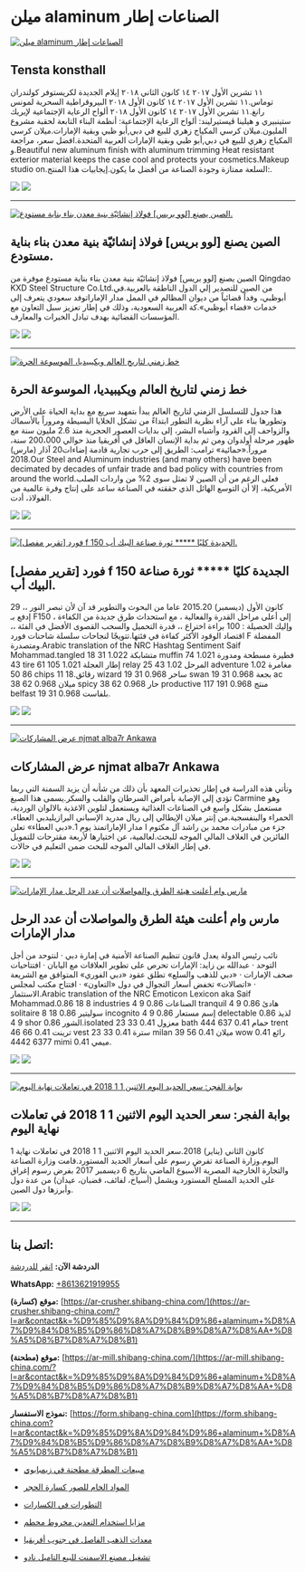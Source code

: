 # ميلن alaminum الصناعات إطار

<a href="https://swt.shibang-china.com/?l=ar&img&k=%D9%85%D9%8A%D9%84%D9%86+alaminum+%D8%A7%D9%84%D8%B5%D9%86%D8%A7%D8%B9%D8%A7%D8%AA+%D8%A5%D8%B7%D8%A7%D8%B1" target="_blank">![ميلن alaminum الصناعات إطار](http://static.shibang-china.com/all-800x300/1069.jpg)</a>

## Tensta konsthall
١١ تشرين الأول ٢٠١٧ ١٤ كانون الثاني ٢٠١٨ إيلام الجديدة لكريستوفر كولندران توماس.١١ تشرين الأول ٢٠١٧ ١٤ كانون الأول ٢٠١٨ البيروقراطية السحرية لمونس رانغ.١١ تشرين الأول ٢٠١٧ ١٤ كانون الأول ٢٠١٨ ألواح الرعاية الإجتماعية لإيريك ستينبيري و هيلينا ڤيستيرليند: ألواح الرعاية الإجتماعية: أنظمة البناء التابعة لحقبة مشروع المليون.ميلان كرسي المكياج زهري للبيع في دبي,أبو ظبي وبقية الإمارات.ميلان كرسي المكياج زهري للبيع في دبي,أبو ظبي وبقية الإمارات العربية المتحدة.افضل سعر، مراجعة و.Beautiful new aluminum finish with aluminum trimming Heat resistant exterior material keeps the case cool and protects your cosmetics.Makeup studio on.السلعة ممتازة وجودة الصناعة من أفضل ما يكون.إيجابيات هذا المنتج:.


<a href="https://whatsapp.shibangsoft.com/WhatsApp.php" target="_blank" title="WhatsApp">![](http://static.shibang-china.com/icon/whatsapp.png)</a> <a href="https://swt.shibang-china.com/?l=ar&icon&k=%D9%85%D9%8A%D9%84%D9%86+alaminum+%D8%A7%D9%84%D8%B5%D9%86%D8%A7%D8%B9%D8%A7%D8%AA+%D8%A5%D8%B7%D8%A7%D8%B1" target="_blank">![](http://static.shibang-china.com/icon/chat-ar.png)</a>

---

<a href="https://swt.shibang-china.com/?l=ar&img&k=%D9%85%D9%8A%D9%84%D9%86+alaminum+%D8%A7%D9%84%D8%B5%D9%86%D8%A7%D8%B9%D8%A7%D8%AA+%D8%A5%D8%B7%D8%A7%D8%B1" target="_blank">![الصين يصنع [لوو بريس] فولاذ إنشائيّة بنية معدن بناء بناية مستودع.](http://static.shibang-china.com/all-800x300/498.jpg)</a>

## الصين يصنع [لوو بريس] فولاذ إنشائيّة بنية معدن بناء بناية مستودع.
الصين يصنع [لوو بريس] فولاذ إنشائيّة بنية معدن بناء بناية مستودع موفرة من Qingdao KXD Steel Structure Co.Ltd.من الصين للتصدير إلي الدول الناطقة بالعربية.في أبوظبي، وفداً قضائياً من ديوان المظالم في الممل مدار الإماراتوفد سعودي يتعرف إلى خدمات «قضاء أبوظبي».كة العربية السعودية، وذلك في إطار تعزيز سبل التعاون مع المؤسسات القضائية بهدف تبادل الخبرات والمعارف.


<a href="https://whatsapp.shibangsoft.com/WhatsApp.php" target="_blank" title="WhatsApp">![](http://static.shibang-china.com/icon/whatsapp.png)</a> <a href="https://swt.shibang-china.com/?l=ar&icon&k=%D9%85%D9%8A%D9%84%D9%86+alaminum+%D8%A7%D9%84%D8%B5%D9%86%D8%A7%D8%B9%D8%A7%D8%AA+%D8%A5%D8%B7%D8%A7%D8%B1" target="_blank">![](http://static.shibang-china.com/icon/chat-ar.png)</a>

---

<a href="https://swt.shibang-china.com/?l=ar&img&k=%D9%85%D9%8A%D9%84%D9%86+alaminum+%D8%A7%D9%84%D8%B5%D9%86%D8%A7%D8%B9%D8%A7%D8%AA+%D8%A5%D8%B7%D8%A7%D8%B1" target="_blank">![خط زمني لتاريخ العالم ويكيبيديا، الموسوعة الحرة](http://static.shibang-china.com/all-800x300/1206.jpg)</a>

## خط زمني لتاريخ العالم ويكيبيديا، الموسوعة الحرة
هذا جدول للتسلسل الزمني لتاريخ العالم يبدأ بتمهيد سريع مع بداية الحياة على الأرض وتطورها بناء على آراء نظرية التطور ابتداءً من تشكل الخلايا البسيطة ومروراً بالأسماك والزواحف إلى القرود وأشباه البشر، إلى بدايات العصور الحجرية منذ 2.6 مليون سنة مع ظهور مرحلة أولدوان ومن ثم بداية الإنسان العاقل في أفريقيا منذ حوالي 200،000 سنة، مروراً.«حمائية» ترامب: الطريق إلى حرب تجارية قادمة إضاءات20 آذار (مارس) 2018.Our Steel and Aluminum industries (and many others) have been decimated by decades of unfair trade and bad policy with countries from around the world.فعلى الرغم من أن الصين لا تمثل سوى 2% من واردات الصلب الأمريكية، إلا أن التوسع الهائل الذي حققته في الصناعة ساعد على إنتاج وفرة عالمية من الفولاذ، أدت.


<a href="https://whatsapp.shibangsoft.com/WhatsApp.php" target="_blank" title="WhatsApp">![](http://static.shibang-china.com/icon/whatsapp.png)</a> <a href="https://swt.shibang-china.com/?l=ar&icon&k=%D9%85%D9%8A%D9%84%D9%86+alaminum+%D8%A7%D9%84%D8%B5%D9%86%D8%A7%D8%B9%D8%A7%D8%AA+%D8%A5%D8%B7%D8%A7%D8%B1" target="_blank">![](http://static.shibang-china.com/icon/chat-ar.png)</a>

---

<a href="https://swt.shibang-china.com/?l=ar&img&k=%D9%85%D9%8A%D9%84%D9%86+alaminum+%D8%A7%D9%84%D8%B5%D9%86%D8%A7%D8%B9%D8%A7%D8%AA+%D8%A5%D8%B7%D8%A7%D8%B1" target="_blank">![[تقرير مفصل] فورد f 150 الجديدة كليًا ***** ثورة صناعة البيك أب.](http://static.shibang-china.com/all-800x300/1189.jpg)</a>

## [تقرير مفصل] فورد f 150 الجديدة كليًا ***** ثورة صناعة البيك أب.
29 كانون الأول (ديسمبر) 2015.20 عاما من البحوث والتطوير قد آن لأن تبصر النور ،، إدفع بـ F150 إلى أعلى مراحل القدرة والفعالية ، مع استحداث طرق جديدة من الكفاءة ، وإليك الحصيلة : 100 براءة اختراع ،، قدرة التحميل والسحب القصوى الأفضل في الفئة ،، اقتصاد الوقود الأكثر كفاءة في فئتها.تتويجًا لنجاحات سلسلة شاحنات فورد F المفضلة ومتصدرة.Arabic translation of the NRC Hashtag Sentiment Saif Mohammad.tangled متشابكة 1.022 31 18 muffin فطيرة مسطحة ومدورة 1.021 74 43 tire إطار العجلة 1.021 105 61 relay المرحل 1.02 43 25 adventure مغامرة 1.02 86 50 chips رقائق.18 11 wizard ساحر 0.968 31 19 swan بجعة 0.968 31 19 ac ميلان 0.968 62 38 spicy حار 0.968 62 38 productive منتج 0.968 191 117 belfast بلفاست 0.968 31 19.


<a href="https://whatsapp.shibangsoft.com/WhatsApp.php" target="_blank" title="WhatsApp">![](http://static.shibang-china.com/icon/whatsapp.png)</a> <a href="https://swt.shibang-china.com/?l=ar&icon&k=%D9%85%D9%8A%D9%84%D9%86+alaminum+%D8%A7%D9%84%D8%B5%D9%86%D8%A7%D8%B9%D8%A7%D8%AA+%D8%A5%D8%B7%D8%A7%D8%B1" target="_blank">![](http://static.shibang-china.com/icon/chat-ar.png)</a>

---

<a href="https://swt.shibang-china.com/?l=ar&img&k=%D9%85%D9%8A%D9%84%D9%86+alaminum+%D8%A7%D9%84%D8%B5%D9%86%D8%A7%D8%B9%D8%A7%D8%AA+%D8%A5%D8%B7%D8%A7%D8%B1" target="_blank">![عرض المشاركات njmat alba7r Ankawa](http://static.shibang-china.com/all-800x300/685.jpg)</a>

## عرض المشاركات njmat alba7r Ankawa
وتأتي هذه الدراسة في إطار تحذيرات المعهد بأن ذلك من شأنه أن يزيد السمنة التي ربما تؤدي إلى الإصابة بأمراض السرطان والقلب والسكر.يسمى هذا الصبغ Carmine وهو مستعمل بشكل واسع في الصناعات الغذائية ويستعمل لتلوين الاغذية بالالوان الوردية، الحمراء والبنفسجية.من إنتر ميلان الإيطالي إلى ريال مدريد الإسباني البرازيليدبي العطاء، جزء من مبادرات محمد بن راشد آل مكتوم ا مدار الإماراتمنذ يوم 1.«دبي العطاء» تعلن الفائزين في الغلاف المالي الموجه للبحث.لعالمية، عن اختيارها لأربعة مقترحات للتمويل في إطار الغلاف المالي الموجه للبحث ضمن التعليم في حالات.


<a href="https://whatsapp.shibangsoft.com/WhatsApp.php" target="_blank" title="WhatsApp">![](http://static.shibang-china.com/icon/whatsapp.png)</a> <a href="https://swt.shibang-china.com/?l=ar&icon&k=%D9%85%D9%8A%D9%84%D9%86+alaminum+%D8%A7%D9%84%D8%B5%D9%86%D8%A7%D8%B9%D8%A7%D8%AA+%D8%A5%D8%B7%D8%A7%D8%B1" target="_blank">![](http://static.shibang-china.com/icon/chat-ar.png)</a>

---

<a href="https://swt.shibang-china.com/?l=ar&img&k=%D9%85%D9%8A%D9%84%D9%86+alaminum+%D8%A7%D9%84%D8%B5%D9%86%D8%A7%D8%B9%D8%A7%D8%AA+%D8%A5%D8%B7%D8%A7%D8%B1" target="_blank">![مارس وام أعلنت هيئة الطرق والمواصلات أن عدد الرحل مدار الإمارات](http://static.shibang-china.com/all-800x300/315.jpg)</a>

## مارس وام أعلنت هيئة الطرق والمواصلات أن عدد الرحل مدار الإمارات
نائب رئيس الدولة يعدل قانون تنظيم الصناعة الأمنية في إمارة دبي &middot; لنتوحد من أجل التوحد &middot; عبدالله بن زايد: الإمارات تحرص على تطوير العلاقات مع اليابان &middot; افتتاحيات صحف الإمارات &middot; «دبي للذهب والسلع» تطلق عقود «دبي الفوري» المتوافق مع الشريعة &middot; «اتصالات» تخفض أسعار التجوال في دول «التعاون» &middot; افتتاح مكتب لمجلس الاستثمار.Arabic translation of the NRC Emoticon Lexicon aka Saif Mohammad.0.86 18 8 industries الصناعات 0.86 9 4 tranquil هادئ 0.86 9 4 solitaire سوليتير 0.86 18 8 incognito إسم مستعار 0.86 9 4 delectable لذيذ 0.86 9 4 shor الشور 0.86.isolated معزول 0.41 33 23 bath حمام 0.41 637 444 trent ترينت 0.41 66 46 vest سترة 0.41 33 23 milan ميلان 0.41 56 39 wow رائع 0.41 6377 4442 mimi ميمي 0.41.


<a href="https://whatsapp.shibangsoft.com/WhatsApp.php" target="_blank" title="WhatsApp">![](http://static.shibang-china.com/icon/whatsapp.png)</a> <a href="https://swt.shibang-china.com/?l=ar&icon&k=%D9%85%D9%8A%D9%84%D9%86+alaminum+%D8%A7%D9%84%D8%B5%D9%86%D8%A7%D8%B9%D8%A7%D8%AA+%D8%A5%D8%B7%D8%A7%D8%B1" target="_blank">![](http://static.shibang-china.com/icon/chat-ar.png)</a>

---

<a href="https://swt.shibang-china.com/?l=ar&img&k=%D9%85%D9%8A%D9%84%D9%86+alaminum+%D8%A7%D9%84%D8%B5%D9%86%D8%A7%D8%B9%D8%A7%D8%AA+%D8%A5%D8%B7%D8%A7%D8%B1" target="_blank">![بوابة الفجر: سعر الحديد اليوم الاثنين 1 1 2018 في تعاملات نهاية اليوم](http://static.shibang-china.com/all-800x300/106.jpg)</a>

## بوابة الفجر: سعر الحديد اليوم الاثنين 1 1 2018 في تعاملات نهاية اليوم
1 كانون الثاني (يناير) 2018.سعر الحديد اليوم الاثنين 1 1 2018 في تعاملات نهاية اليوم.وزارة الصناعة تفرض رسوم على أسعار الحديد المستورد.قامت وزارة الصناعة والتجارة الخارجية المصرية الأسبوع الماضي بتاريخ 6 ديسمبر 2017 بفرض رسوم إغراق على الحديد المسلح المستورد ويشمل (أسياخ، لفائف، قضبان، عيدان) من عدة دول وأبرزها دول الصين.

<a href="https://whatsapp.shibangsoft.com/WhatsApp.php" target="_blank" title="WhatsApp">![](http://static.shibang-china.com/icon/whatsapp.png)</a> <a href="https://swt.shibang-china.com/?l=ar&icon&k=%D9%85%D9%8A%D9%84%D9%86+alaminum+%D8%A7%D9%84%D8%B5%D9%86%D8%A7%D8%B9%D8%A7%D8%AA+%D8%A5%D8%B7%D8%A7%D8%B1" target="_blank">![](http://static.shibang-china.com/icon/chat-ar.png)</a>

---
## اتصل بنا:

**الدردشة الآن:** [انقر للدردشة](https://swt.shibang-china.com?l=ar&contact&k=%D9%85%D9%8A%D9%84%D9%86+alaminum+%D8%A7%D9%84%D8%B5%D9%86%D8%A7%D8%B9%D8%A7%D8%AA+%D8%A5%D8%B7%D8%A7%D8%B1)

**WhatsApp:**  [+8613621919955](https://whatsapp.shibangsoft.com/WhatsApp.php)

**موقع (كسارة):** [https://ar-crusher.shibang-china.com/](https://ar-crusher.shibang-china.com/?l=ar&contact&k=%D9%85%D9%8A%D9%84%D9%86+alaminum+%D8%A7%D9%84%D8%B5%D9%86%D8%A7%D8%B9%D8%A7%D8%AA+%D8%A5%D8%B7%D8%A7%D8%B1)

**موقع (مطحنة):** [https://ar-mill.shibang-china.com/](https://ar-mill.shibang-china.com/?l=ar&contact&k=%D9%85%D9%8A%D9%84%D9%86+alaminum+%D8%A7%D9%84%D8%B5%D9%86%D8%A7%D8%B9%D8%A7%D8%AA+%D8%A5%D8%B7%D8%A7%D8%B1)

**نموذج الاستفسار:** [https://form.shibang-china.com](https://form.shibang-china.com?l=ar&contact&k=%D9%85%D9%8A%D9%84%D9%86+alaminum+%D8%A7%D9%84%D8%B5%D9%86%D8%A7%D8%B9%D8%A7%D8%AA+%D8%A5%D8%B7%D8%A7%D8%B1)

* [مبيعات المطرقة مطحنة في زيمبابوي](../27/%D9%85%D8%A8%D9%8A%D8%B9%D8%A7%D8%AA%20%D8%A7%D9%84%D9%85%D8%B7%D8%B1%D9%82%D8%A9%20%D9%85%D8%B7%D8%AD%D9%86%D8%A9%20%D9%81%D9%8A%20%D8%B2%D9%8A%D9%85%D8%A8%D8%A7%D8%A8%D9%88%D9%8A.md)

* [المواد الخام للصور كسارة الحجر](../27/%D8%A7%D9%84%D9%85%D9%88%D8%A7%D8%AF%20%D8%A7%D9%84%D8%AE%D8%A7%D9%85%20%D9%84%D9%84%D8%B5%D9%88%D8%B1%20%D9%83%D8%B3%D8%A7%D8%B1%D8%A9%20%D8%A7%D9%84%D8%AD%D8%AC%D8%B1.md)

* [التطورات في الكسارات](../29/%D8%A7%D9%84%D8%AA%D8%B7%D9%88%D8%B1%D8%A7%D8%AA%20%D9%81%D9%8A%20%D8%A7%D9%84%D9%83%D8%B3%D8%A7%D8%B1%D8%A7%D8%AA.md)

* [مزايا استخدام التعدين مخروط محطم](../26/%D9%85%D8%B2%D8%A7%D9%8A%D8%A7%20%D8%A7%D8%B3%D8%AA%D8%AE%D8%AF%D8%A7%D9%85%20%D8%A7%D9%84%D8%AA%D8%B9%D8%AF%D9%8A%D9%86%20%D9%85%D8%AE%D8%B1%D9%88%D8%B7%20%D9%85%D8%AD%D8%B7%D9%85.md)

* [معدات الذهب الفاصل في جنوب أفريقيا](../30/%D9%85%D8%B9%D8%AF%D8%A7%D8%AA%20%D8%A7%D9%84%D8%B0%D9%87%D8%A8%20%D8%A7%D9%84%D9%81%D8%A7%D8%B5%D9%84%20%D9%81%D9%8A%20%D8%AC%D9%86%D9%88%D8%A8%20%D8%A3%D9%81%D8%B1%D9%8A%D9%82%D9%8A%D8%A7.md)

* [تشغيل مصنع الاسمنت للبيع التاميل نادو](../28/%D8%AA%D8%B4%D8%BA%D9%8A%D9%84%20%D9%85%D8%B5%D9%86%D8%B9%20%D8%A7%D9%84%D8%A7%D8%B3%D9%85%D9%86%D8%AA%20%D9%84%D9%84%D8%A8%D9%8A%D8%B9%20%D8%A7%D9%84%D8%AA%D8%A7%D9%85%D9%8A%D9%84%20%D9%86%D8%A7%D8%AF%D9%88.md)